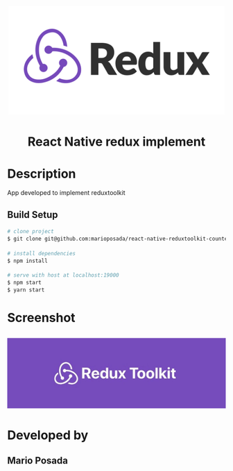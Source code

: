<h1 align="center"> <img width="500" src="https://github.com/marioposada/assets/blob/main/redux/redux-logo-landscape.png" /> </h1>
<h1 align="center">  React Native redux implement  </h1>

# Description
App developed to implement reduxtoolkit

## Build Setup

``` bash
# clone project
$ git clone git@github.com:marioposada/react-native-reduxtoolkit-counter.git

# install dependencies
$ npm install

# serve with host at localhost:19000
$ npm start
$ yarn start
```
# Screenshot
<h2 align="center"> <img width="700" src="https://github.com/marioposada/assets/blob/main/reduxtoolkit/redux-toolkit-1400.jpeg" /> </h2>
                       
                       
# Developed by 
## Mario Posada

